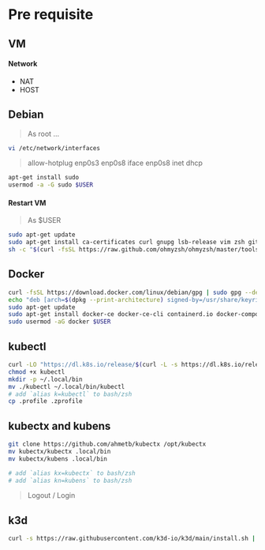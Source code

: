 # Pre requisite

## VM
#### Network
- NAT
- HOST

## Debian
> As root ...
```sh
vi /etc/network/interfaces
```
> allow-hotplug enp0s3 enp0s8
> iface enp0s8 inet dhcp
```sh
apt-get install sudo
usermod -a -G sudo $USER
```
#### Restart VM
> As $USER

```sh
sudo apt-get update
sudo apt-get install ca-certificates curl gnupg lsb-release vim zsh git
sh -c "$(curl -fsSL https://raw.github.com/ohmyzsh/ohmyzsh/master/tools/install.sh)"
```

## Docker
```sh
curl -fsSL https://download.docker.com/linux/debian/gpg | sudo gpg --dearmor -o /usr/share/keyrings/docker-archive-keyring.gpg
echo "deb [arch=$(dpkg --print-architecture) signed-by=/usr/share/keyrings/docker-archive-keyring.gpg] https://download.docker.com/linux/debian $(lsb_release -cs) stable" | sudo tee /etc/apt/sources.list.d/docker.list > /dev/null
sudo apt-get update
sudo apt-get install docker-ce docker-ce-cli containerd.io docker-compose-plugin
sudo usermod -aG docker $USER
```

## kubectl
```sh
curl -LO "https://dl.k8s.io/release/$(curl -L -s https://dl.k8s.io/release/stable.txt)/bin/linux/amd64/kubectl"
chmod +x kubectl
mkdir -p ~/.local/bin
mv ./kubectl ~/.local/bin/kubectl
# add `alias k=kubectl` to bash/zsh
cp .profile .zprofile
```

## kubectx and kubens
```sh
git clone https://github.com/ahmetb/kubectx /opt/kubectx
mv kubectx/kubectx .local/bin 
mv kubectx/kubens .local/bin

# add `alias kx=kubectx` to bash/zsh
# add `alias kn=kubens` to bash/zsh
```
> Logout / Login

## k3d
```sh
curl -s https://raw.githubusercontent.com/k3d-io/k3d/main/install.sh | bash
```
